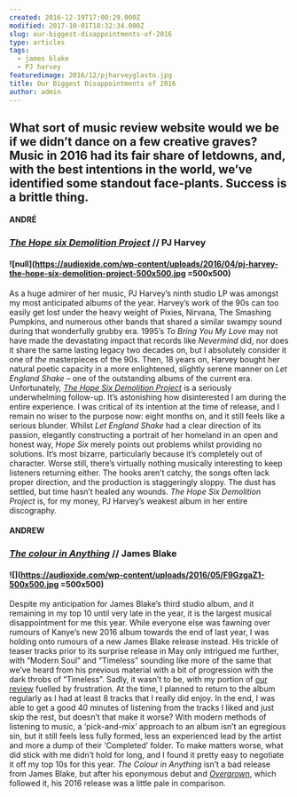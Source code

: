 ```yaml
---
created: 2016-12-19T17:00:29.000Z
modified: 2017-10-01T18:32:34.000Z
slug: our-biggest-disappointments-of-2016
type: articles
tags:
  - james blake
  - PJ harvey
featuredimage: 2016/12/pjharveyglasto.jpg
title: Our Biggest Disappointments of 2016
author: admin
---
```

What sort of music review website would we be if we didn’t dance on a few creative graves? Music in 2016 had its fair share of letdowns, and, with the best intentions in the world, we’ve identified some standout face-plants. Success is a brittle thing.
------

#### ANDRÉ
### [*The Hope six Demolition Project*](<https://audioxide.com/reviews/pj-harvey-the-hope-six-demolition-project/>) // PJ Harvey

#### ![null](<https://audioxide.com/wp-content/uploads/2016/04/pj-harvey-the-hope-six-demolition-project-500x500.jpg> =500x500)

As a huge admirer of her music, PJ Harvey’s ninth studio LP was amongst my most anticipated albums of the year. Harvey’s work of the 90s can too easily get lost under the heavy weight of Pixies, Nirvana, The Smashing Pumpkins, and numerous other bands that shared a similar swampy sound during that wonderfully grubby era. 1995’s *To Bring You My Love* may not have made the devastating impact that records like *Nevermind* did, nor does it share the same lasting legacy two decades on, but I absolutely consider it one of *the* masterpieces of the 90s. Then, 18 years on, Harvey bought her natural poetic capacity in a more enlightened, slightly serene manner on *Let England Shake* – one of the outstanding albums of the current era. Unfortunately, [*The Hope Six Demolition Project*](<https://audioxide.com/reviews/pj-harvey-the-hope-six-demolition-project/>) is a seriously underwhelming follow-up. It’s astonishing how disinterested I am during the entire experience. I was critical of its intention at the time of release, and I remain no wiser to the purpose now: eight months on, and it still feels like a serious blunder. Whilst *Let England Shake* had a clear direction of its passion, elegantly constructing a portrait of her homeland in an open and honest way, *Hope Six* merely points out problems whilst providing no solutions. It’s most bizarre, particularly because it’s completely out of character. Worse still, there’s virtually nothing musically interesting to keep listeners returning either. The hooks aren’t catchy, the songs often lack proper direction, and the production is staggeringly sloppy. The dust has settled, but time hasn’t healed any wounds. *The Hope Six Demolition Project* is, for my money, PJ Harvey’s weakest album in her entire discography.

#### ANDREW
### [*The colour in Anything*](<https://audioxide.com/reviews/james-blake-the-colour-in-anything/>) // James Blake

#### ![](<https://audioxide.com/wp-content/uploads/2016/05/F9GzgaZ1-500x500.jpg> =500x500)

Despite my anticipation for James Blake’s third studio album, and it remaining in my top 10 until very late in the year, it is the largest musical disappointment for me this year. While everyone else was fawning over rumours of Kanye’s new 2016 album towards the end of last year, I was holding onto rumours of a new James Blake release instead. His trickle of teaser tracks prior to its surprise release in May only intrigued me further, with “Modern Soul” and “Timeless” sounding like more of the same that we’ve heard from his previous material with a bit of progression with the dark throbs of “Timeless”. Sadly, it wasn’t to be, with my portion of [our review](<https://audioxide.com/reviews/james-blake-the-colour-in-anything/>) fuelled by frustration. At the time, I planned to return to the album regularly as I had at least 8 tracks that I really did enjoy. In the end, I was able to get a good 40 minutes of listening from the tracks I liked and just skip the rest, but doesn’t that make it worse? With modern methods of listening to music, a ‘pick-and-mix’ approach to an album isn’t an egregious sin, but it still feels less fully formed, less an experienced lead by the artist and more a dump of their ‘Completed’ folder. To make matters worse, what did stick with me didn’t hold for long, and I found it pretty easy to negotiate it off my top 10s for this year. *The Colour in Anything* isn’t a bad release from James Blake, but after his eponymous debut and [*Overgrown*](<https://audioxide.com/reviews/james-blake-overgrown/>), which followed it, his 2016 release was a little pale in comparison.